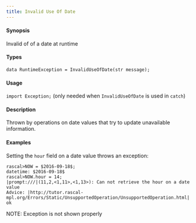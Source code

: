 ```yaml
---
title: Invalid Use Of Date
---
```


#### Synopsis

Invalid of of a date at runtime

#### Types

`data RuntimeException = InvalidUseOfDate(str message);`
       
#### Usage

`import Exception;` (only needed when `InvalidUseOfDate` is used in `catch`)

#### Description

Thrown by operations on date values that
try to update unavailable information.

#### Examples

Setting the `hour` field on a date value throws an exception:

```rascal-shell ,error
rascal>NOW = $2016-09-18$;
datetime: $2016-09-18$
rascal>NOW.hour = 14;
|prompt:///|(11,2,<1,11>,<1,13>): Can not retrieve the hour on a date value
Advice: |http://tutor.rascal-mpl.org/Errors/Static/UnsupportedOperation/UnsupportedOperation.html|
ok
```

NOTE: Exception is not shown properly

